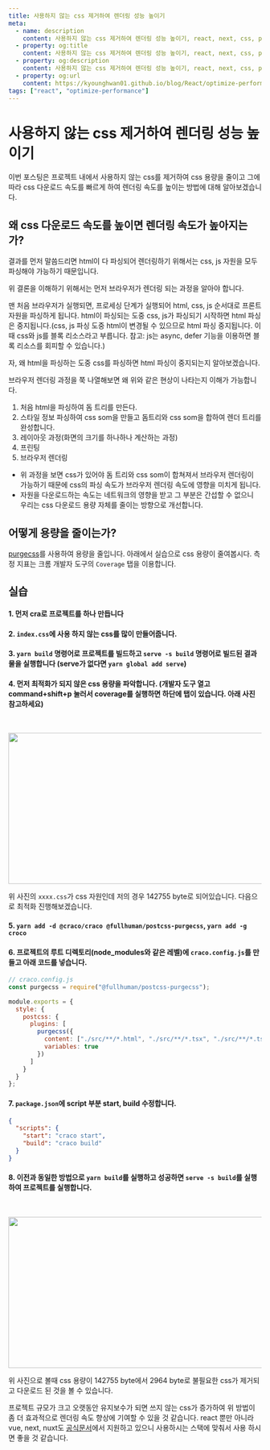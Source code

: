```yaml
---
title: 사용하지 않는 css 제거하여 렌더링 성능 높이기
meta:
  - name: description
    content: 사용하지 않는 css 제거하여 렌더링 성능 높이기, react, next, css, postcss, purgecss, 브라우저 렌더링 과정
  - property: og:title
    content: 사용하지 않는 css 제거하여 렌더링 성능 높이기, react, next, css, postcss, purgecss, 브라우저 렌더링 과정
  - property: og:description
    content: 사용하지 않는 css 제거하여 렌더링 성능 높이기, react, next, css, postcss, purgecss, 브라우저 렌더링 과정
  - property: og:url
    content: https://kyounghwan01.github.io/blog/React/optimize-performance/delete-unuse-css/
tags: ["react", "optimize-performance"]
---
```


# 사용하지 않는 css 제거하여 렌더링 성능 높이기

이번 포스팅은 프로젝트 내에서 사용하지 않는 css를 제거하여 css 용량을 줄이고 그에 따라 css 다운로드 속도를 빠르게 하여 렌더링 속도를 높이는 방법에 대해 알아보겠습니다.

## 왜 css 다운로드 속도를 높이면 렌더링 속도가 높아지는가?

결과를 먼저 말씀드리면 html이 다 파싱되어 렌더링하기 위해서는 css, js 자원을 모두 파싱해야 가능하기 때문입니다.

위 결론을 이해하기 위해서는 먼저 브라우저가 렌더링 되는 과정을 알아야 합니다.

맨 처음 브라우저가 실행되면, 프로세싱 단계가 실행되어 html, css, js 순서대로 프론트 자원을 파싱하게 됩니다. html이 파싱되는 도중 css, js가 파싱되기 시작하면 html 파싱은 중지됩니다.(css, js 파싱 도중 html이 변경될 수 있으므로 html 파싱 중지됩니다. 이때 css와 js를 블록 리소스라고 부릅니다. 참고: js는 async, defer 기능을 이용하면 블록 리소스를 회피할 수 있습니다.)

자, 왜 html을 파싱하는 도중 css를 파싱하면 html 파싱이 중지되는지 알아보겠습니다.

브라우저 렌더링 과정을 쭉 나열해보면 왜 위와 같은 현상이 나타는지 이해가 가능합니다.

1. 처음 html을 파싱하여 돔 트리를 만든다.
2. 스타일 정보 파싱하여 css som을 만들고 돔트리와 css som을 합하여 렌더 트리를 완성합니다.
3. 레이아웃 과정(화면의 크기를 하나하나 계산하는 과정)
4. 프린팅
5. 브라우저 렌더링

- 위 과정을 보면 css가 있어야 돔 트리와 css som이 합쳐져서 브라우저 렌더링이 가능하기 때문에 css의 파싱 속도가 브라우저 렌더링 속도에 영향을 미치게 됩니다.
- 자원을 다운로드하는 속도는 네트워크의 영향을 받고 그 부분은 간섭할 수 없으니 우리는 css 다운로드 용량 자체를 줄이는 방향으로 개선합니다.

## 어떻게 용량을 줄이는가?

[purgecss](https://purgecss.com/guides/react.html)를 사용하여 용량을 줄입니다. 아래에서 실습으로 css 용량이 줄여봅시다. 측정 지표는 크롬 개발자 도구의 `Coverage` 탭을 이용합니다.

## 실습

#### 1. 먼저 cra로 프로젝트를 하나 만듭니다

#### 2. `index.css`에 사용 하지 않는 css를 많이 만들어줍니다.

#### 3. `yarn build` 명령어로 프로젝트를 빌드하고 `serve -s build` 명령어로 빌드된 결과물을 실행합니다 (serve가 없다면 `yarn global add serve`)

#### 4. 먼저 최적화가 되지 않은 css 용량을 파악합니다. (개발자 도구 열고 command+shift+p 눌러서 coverage를 실행하면 하단에 탭이 있습니다. 아래 사진 참고하세요)

<center><img style="margin-top:30px" src="~@source/.vuepress/public/image/purgecss-before.png" width="1000" height="300" /></center>

위 사진의 `xxxx.css`가 css 자원인데 저의 경우 142755 byte로 되어있습니다. 다음으로 최적화 진행해보겠습니다.

#### 5. `yarn add -d @craco/craco @fullhuman/postcss-purgecss`, `yarn add -g croco`

#### 6. 프로젝트의 루트 디렉토리(node_modules와 같은 레벨)에 `craco.config.js`를 만들고 아래 코드를 넣습니다.

```js
// craco.config.js
const purgecss = require("@fullhuman/postcss-purgecss");

module.exports = {
  style: {
    postcss: {
      plugins: [
        purgecss({
          content: ["./src/**/*.html", "./src/**/*.tsx", "./src/**/*.ts"], // 상황에 맞게 바꾸세요
          variables: true
        })
      ]
    }
  }
};
```

#### 7. `package.json`에 script 부분 start, build 수정합니다.

```json
{
  "scripts": {
    "start": "craco start",
    "build": "craco build"
  }
}
```

#### 8. 이전과 동일한 방법으로 `yarn build`를 실행하고 성공하면 `serve -s build`를 실행하여 프로젝트를 실행합니다.

<center><img style="margin-top:30px" src="~@source/.vuepress/public/image/purgecss-next.png" width="1000" height="300" /></center>

위 사진으로 볼때 css 용량이 142755 byte에서 2964 byte로 불필요한 css가 제거되고 다운로드 된 것을 볼 수 있습니다.

프로젝트 규모가 크고 오랫동안 유지보수가 되면 쓰지 않는 css가 증가하여 위 방법이 좀 더 효과적으로 렌더링 속도 향상에 기여할 수 있을 것 같습니다. react 뿐만 아니라 vue, next, nuxt도 [공식문서](https://purgecss.com/guides/vue.html)에서 지원하고 있으니 사용하시는 스택에 맞춰서 사용 하시면 좋을 것 같습니다.

<TagLinks />

<Comment />
